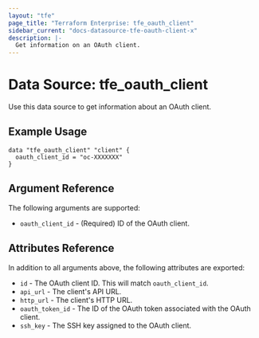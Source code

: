 ```yaml
---
layout: "tfe"
page_title: "Terraform Enterprise: tfe_oauth_client"
sidebar_current: "docs-datasource-tfe-oauth-client-x"
description: |-
  Get information on an OAuth client.
---
```


# Data Source: tfe_oauth_client

Use this data source to get information about an OAuth client.

## Example Usage

```hcl
data "tfe_oauth_client" "client" {
  oauth_client_id = "oc-XXXXXXX"
}
```

## Argument Reference

The following arguments are supported:

* `oauth_client_id` - (Required) ID of the OAuth client.

## Attributes Reference

In addition to all arguments above, the following attributes are exported:

* `id` - The OAuth client ID. This will match `oauth_client_id`.
* `api_url` - The client's API URL.
* `http_url` - The client's HTTP URL.
* `oauth_token_id` - The ID of the OAuth token associated with the OAuth client.
* `ssh_key` - The SSH key assigned to the OAuth client.

